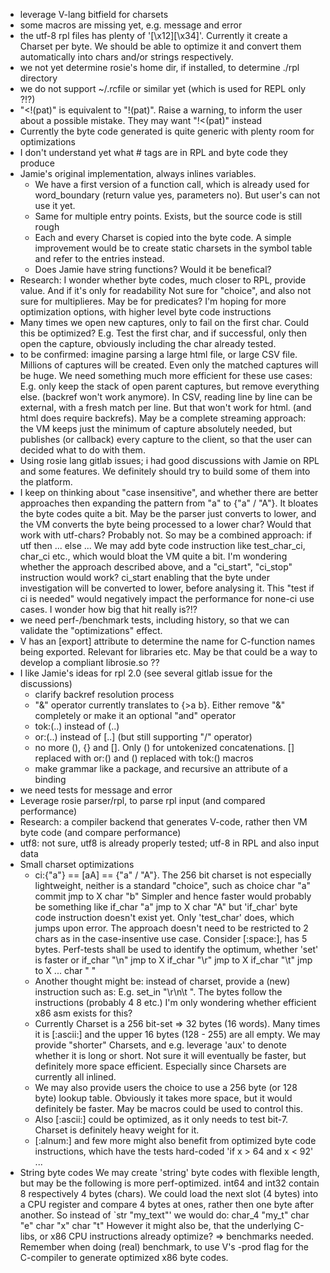 
- leverage V-lang bitfield for charsets
- some macros are missing yet, e.g. message and error
- the utf-8 rpl files has plenty of '[\\x12][\\x34]'. Currently it create a Charset per byte. We should be able to
    optimize it and convert them automatically into chars and/or strings respectively.
- we not yet determine rosie's home dir, if installed, to determine ./rpl directory
- we do not support ~/.rcfile or similar yet  (which is used for REPL only ?!?)
- "<!(pat)" is equivalent to "!(pat)".  Raise a warning, to inform the user about a possible mistake. They may want
    "!<(pat)" instead
- Currently the byte code generated is quite generic with plenty room for optimizations
- I don't understand yet what # tags are in RPL and byte code they produce
- Jamie's original implementation, always inlines variables.
    - We have a first version of a function call, which is already used for word_boundary (return value yes, parameters no).
      But user's can not use it yet.
    - Same for multiple entry points. Exists, but the source code is still rough
    - Each and every Charset is copied into the byte code. A simple improvement would be to create static charsets
      in the symbol table and refer to the entries instead.
    - Does Jamie have string functions? Would it be benefical?
- Research: I wonder whether byte codes, much closer to RPL, provide value. And if it's only for readability
      Not sure for "choice", and also not sure for multiplieres.
      May be for predicates?
      I'm hoping for more optimization options, with higher level byte code instructions
- Many times we open new captures, only to fail on the first char. Could this be optimized?
    E.g. Test the first char, and if successful, only then open the capture, obviously including
    the char already tested.
- to be confirmed: imagine parsing a large html file, or large CSV file. Millions of captures will be created.
    Even only the matched captures will be huge. We need something much more efficient for these use cases:
    E.g. only keep the stack of open parent captures, but remove everything else. (backref won't work anymore).
    In CSV, reading line by line can be external, with a fresh match per line. But that won't work for html.
    (and html does require backrefs).
    May be a complete streaming approach: the VM keeps just the minimum of capture absolutely needed,
    but publishes (or callback) every capture to the client, so that the user can decided what to do with them.
- Using rosie lang gitlab issues; i had good discussions with Jamie on RPL and some features. We definitely should
    try to build some of them into the platform.
- I keep on thinking about "case insensitive", and whether there are better approaches then expanding the pattern
    from "a" to {"a" / "A"}. It bloates the byte codes quite a bit. May be the parser just converts to lower, and
    the VM converts the byte being processed to a lower char? Would that work with utf-chars? Probably not. So may
    be a combined approach: if utf then ... else ...
    We may add byte code instruction like test_char_ci, char_ci etc., which would bloat the VM quite a bit.
    I'm wondering whether the approach described above, and a "ci_start", "ci_stop" instruction would work? ci_start
    enabling that the byte under investigation will be converted to lower, before analysing it. This "test if ci is needed" would negatively impact the performance for none-ci use cases. I wonder how big that hit really is?!?
- we need perf-/benchmark tests, including history, so that we can validate the "optimizations" effect.
- V has an [export] attribute to determine the name for C-function names being exported. Relevant for libraries etc.
    May be that could be a way to develop a compliant librosie.so ??
- I like Jamie's ideas for rpl 2.0 (see several gitlab issue for the discussions)
    - clarify backref resolution process
    - "&" operator currently translates to {>a b}. Either remove "&" completely or make it an optional "and" operator
    - tok:(..) instead of (..)
    - or:(..) instead of [..] (but still supporting "/" operator)
    - no more (), {} and []. Only () for untokenized concatenations. [] replaced with or:() and () replaced
      with tok:() macros
    - make grammar like a package, and recursive an attribute of a binding
- we need tests for message and error
- Leverage rosie parser/rpl, to parse rpl input (and compared performance)
- Research: a compiler backend that generates V-code, rather then VM byte code (and compare performance)
- utf8: not sure, utf8 is already properly tested; utf-8 in RPL and also input data
- Small charset optimizations
  - ci:{"a"} == [aA] == {"a" / "A"}. The 256 bit charset is not especially lightweight, neither is
    a standard "choice", such as
       choice
       char "a"
       commit jmp to X
       char "b"
    Simpler and hence faster would probably be something like
       if_char "a" jmp to X
       char "A"
    but 'if_char' byte code instruction doesn't exist yet. Only 'test_char' does, which jumps upon error.
    The approach doesn't need to be restricted to 2 chars as in the case-insentive use case. Consider [:space:],
    has 5 bytes. Perf-tests shall be used to identify the optimum, whether 'set' is faster or
       if_char "\n" jmp to X
       if_char "\r" jmp to X
       if_char "\t" jmp to X
       ...
       char " "
  - Another thought might be: instead of charset, provide a (new) instruction such as:
        E.g. set_in "\r\n\t ". The bytes follow the instructions (probably 4 8 etc.)
        I'm only wondering whether efficient x86 asm exists for this?
  - Currently Charset is a 256 bit-set => 32 bytes (16 words). Many times it is [:ascii:] and the upper 16 bytes
        (128 - 255) are all empty. We may provide "shorter" Charsets, and e.g. leverage 'aux' to denote whether
        it is long or short. Not sure it will eventually be faster, but definitely more space efficient.
        Especially since Charsets are currently all inlined.
  - We may also provide users the choice to use a 256 byte (or 128 byte) lookup table. Obviously it takes more
        space, but it would definitely be faster. May be macros could be used to control this.
  - Also [:ascii:] could be optimized, as it only needs to test bit-7. Charset is definitely heavy weight for it.
  - [:alnum:] and few more might also benefit from optimized byte code instructions, which have the tests
      hard-coded 'if x > 64 and x < 92' ...
- String byte codes
    We may create 'string' byte codes with flexible length, but may be the following is more perf-optimized.
    int64 and int32 contain 8 respectively 4 bytes (chars). We could load the next slot (4 bytes) into a CPU
    register and compare 4 bytes at ones, rather then one byte after another. So instead of `str "my_text"'
    we would do:
        char_4 "my_t"
        char "e"
        char "x"
        char "t"
    However it might also be, that the underlying C-libs, or x86 CPU instructions already optimize? => benchmarks needed.
    Remember when doing (real) benchmark, to use V's -prod flag for the C-compiler to generate optimized x86 byte codes.